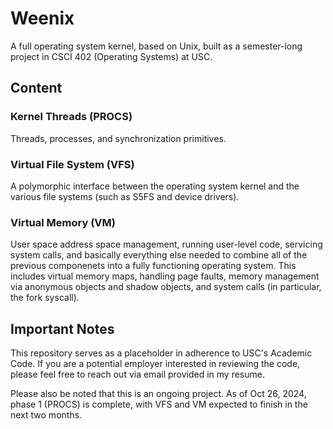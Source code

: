 # Weenix
A full operating system kernel, based on Unix, built as a semester-long project in CSCI 402 (Operating Systems) at USC.

## Content
### Kernel Threads (PROCS)
Threads, processes, and synchronization primitives.

### Virtual File System (VFS)
A polymorphic interface between the operating system kernel and the various file systems (such as S5FS and device drivers).

### Virtual Memory (VM)
User space address space management, running user-level code, servicing system calls, and basically everything else needed to combine all of the previous componenets into a fully functioning operating system. This includes virtual memory maps, handling page faults, memory management via anonymous objects and shadow objects, and system calls (in particular, the fork syscall).
  
## Important Notes
This repository serves as a placeholder in adherence to USC's Academic Code. If you are a potential employer interested in reviewing the code, please feel free to reach out via email provided in my resume.

Please also be noted that this is an ongoing project. As of Oct 26, 2024, phase 1 (PROCS) is complete, with VFS and VM expected to finish in the next two months.
